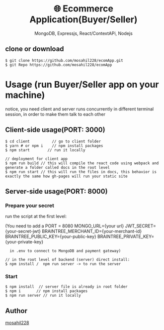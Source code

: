 <h1 align="center">
🌐 Ecommerce Application(Buyer/Seller)
</h1>
<p align="center">
MongoDB, Expressjs, React/ContextAPi, Nodejs
</p>





## clone or download
```terminal
$ git clone https://github.com/mosahil228/ecomApp.git
$ git Repo https://github.com/mosahil228/ecomApp

```

# Usage (run Buyer/Seller app on your machine)


notice, you need client and server runs concurrently in different terminal session, in order to make them talk to each other

## Client-side usage(PORT: 3000)
```terminal
$ cd client          // go to client folder
$ yarn # or npm i    // npm install packages
$ npm start        // run it locally

// deployment for client app
$ npm run build // this will compile the react code using webpack and generate a folder called docs in the root level
$ npm run start // this will run the files in docs, this behavior is exactly the same how gh-pages will run your static site
```

## Server-side usage(PORT: 8000)

### Prepare your secret

run the script at the first level:

(You need to add a 
   PORT = 8080
   MONGO_URL={your url}
   JWT_SECRET={your-secret-jwt}
   BRAINTREE_MERCHANT_ID={your-merchant-id}
   BRAINTREE_PUBLIC_KEY={your-public-key}
   BRAINTREE_PRIVATE_KEY={your-private-key}

      in .env to connect to MongoDB and payment gateway)

```terminal
// in the root level of backend (server) direct install:
$ npm install /  npm run server -> to run the server

```

### Start

```terminal
$ npm install  // server file is already in root folder 
$ npm i       // npm install packages
$ npm run server // run it locally

```


## Author
[mosahil228](https://codewithsahil.netlify.app/)


